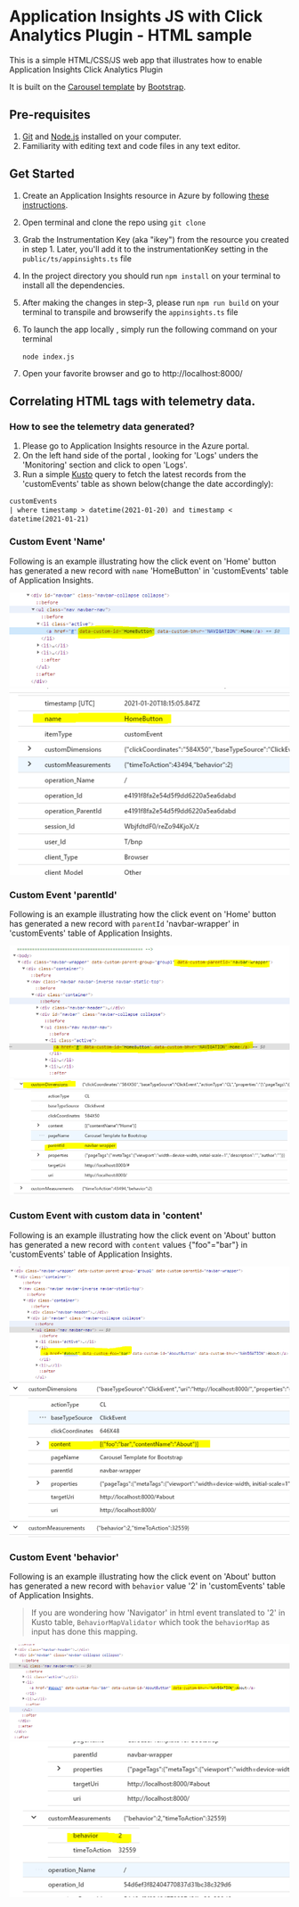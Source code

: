 # Application Insights JS with Click Analytics Plugin - HTML sample

This is a simple HTML/CSS/JS web app that illustrates how to enable Application Insights Click Analytics Plugin

It is built on the [Carousel template](http://getbootstrap.com/examples/carousel) by [Bootstrap](http://getbootstrap.com).

## Pre-requisites 

1. [Git](https://docs.microsoft.com/en-us/azure/devops/learn/git/install-and-set-up-git) and [Node.js](https://docs.microsoft.com/en-us/windows/nodejs/setup-on-windows) installed on your computer.
2. Familiarity with editing text and code files in any text editor.

## Get Started

1. Create an Application Insights resource in Azure by following [these instructions](https://docs.microsoft.com/en-us/azure/azure-monitor/app/create-workspace-resource).

2. Open terminal and clone the repo using `git clone` 

3. Grab the Instrumentation Key (aka "ikey") from the resource you created in step 1. Later, you'll add it to the instrumentationKey setting in the `public/ts/appinsights.ts` file

4. In the project directory you should run `npm install` on your terminal to install all the dependencies.

5. After making the changes in step-3, please run `npm run build` on your terminal to transpile and browserify the `appinsights.ts` file

6. To launch the app locally , simply run the following command on your terminal

    `node index.js`

7. 	Open your favorite browser and go to http://localhost:8000/


## Correlating HTML tags with telemetry data.

### How to see the telemetry data generated?

1. Please go to Application Insights resource in the Azure portal.
2. On the left hand side of the portal , looking for 'Logs' unders the 'Monitoring' section and click to open 'Logs'.
3. Run a simple [Kusto](https://docs.microsoft.com/en-us/azure/data-explorer/kusto/concepts/) query to fetch the latest records from the 'customEvents' table as shown below(change the date accordingly): 
```
customEvents
| where timestamp > datetime(2021-01-20) and timestamp < datetime(2021-01-21)
``` 
### Custom Event 'Name'

Following is an example illustrating how the click event on 'Home' button has generated a new record with `name` 'HomeButton' in 'customEvents' table of Application Insights.

<img src="./doc-img/homebutton_html.PNG" alt="Home button html" />
<br/>
<img src="./doc-img/homebutton_kusto.PNG" alt="Home button kusto" />

### Custom Event 'parentId'

Following is an example illustrating how the click event on 'Home' button has generated a new record with `parentId` 'navbar-wrapper' in 'customEvents' table of Application Insights.

<img src="./doc-img/parentid_html.PNG" alt="parentid html" />
<br/>
<img src="./doc-img/parentid_kusto.PNG" alt="parentid kusto" />

### Custom Event with custom data in 'content'

Following is an example illustrating how the click event on 'About' button has generated a new record with `content` values {"foo"="bar"} in 'customEvents' table of Application Insights.

<img src="./doc-img/datacustom_foo_html.PNG" alt="data custom html" />
<br/>
<img src="./doc-img/datacustom_foo_kusto.PNG" alt="data custom kusto" />

### Custom Event 'behavior'

Following is an example illustrating how the click event on 'About' button has generated a new record with `behavior` value '2' in 'customEvents' table of Application Insights.

> If you are wondering how 'Navigator' in html event translated to '2' in Kusto table, `BehaviorMapValidator` which took the `behaviorMap` as input has done this mapping. 

<img src="./doc-img/behavior_html.PNG" alt="behavior html" />
<br/>
<img src="./doc-img/behavior_kusto.PNG" alt="behavior kusto" />